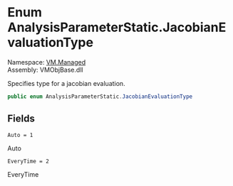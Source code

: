# Enum AnalysisParameterStatic.JacobianEvaluationType

Namespace: [VM.Managed](VM.Managed.md)  
Assembly: VMObjBase.dll  

Specifies type for a jacobian evaluation.

```csharp
public enum AnalysisParameterStatic.JacobianEvaluationType
```

## Fields

`Auto = 1` 

Auto



`EveryTime = 2` 

EveryTime




